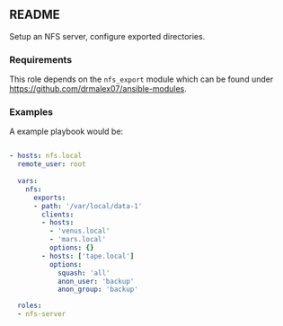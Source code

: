 ## README

Setup an NFS server, configure exported directories.

### Requirements 

This role depends on the `nfs_export` module which can be found under https://github.com/drmalex07/ansible-modules.

### Examples

A example playbook would be:
```yaml

- hosts: nfs.local 
  remote_user: root
  
  vars:     
    nfs:
      exports:
      - path: '/var/local/data-1'
        clients:
        - hosts: 
          - 'venus.local' 
          - 'mars.local'
          options: {}
        - hosts: ['tape.local']
          options:
            squash: 'all'
            anon_user: 'backup'
            anon_group: 'backup'

  roles:
  - nfs-server

```
